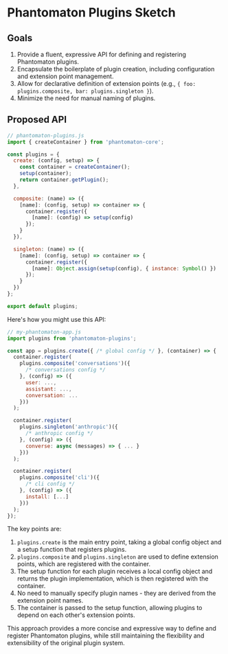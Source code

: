 # Phantomaton Plugins Sketch

## Goals

1. Provide a fluent, expressive API for defining and registering Phantomaton plugins.
2. Encapsulate the boilerplate of plugin creation, including configuration and extension point management.
3. Allow for declarative definition of extension points (e.g., `{ foo: plugins.composite, bar: plugins.singleton }`).
4. Minimize the need for manual naming of plugins.

## Proposed API

```javascript
// phantomaton-plugins.js
import { createContainer } from 'phantomaton-core';

const plugins = {
  create: (config, setup) => {
    const container = createContainer();
    setup(container);
    return container.getPlugin();
  },

  composite: (name) => ({
    [name]: (config, setup) => container => {
      container.register({
        [name]: (config) => setup(config)
      });
    }
  }),

  singleton: (name) => ({
    [name]: (config, setup) => container => {
      container.register({
        [name]: Object.assign(setup(config), { instance: Symbol() })
      });
    }
  })
};

export default plugins;
```

Here's how you might use this API:

```javascript
// my-phantomaton-app.js
import plugins from 'phantomaton-plugins';

const app = plugins.create({ /* global config */ }, (container) => {
  container.register(
    plugins.composite('conversations')({
      /* conversations config */
    }, (config) => ({
      user: ...,
      assistant: ...,
      conversation: ...
    }))
  );

  container.register(
    plugins.singleton('anthropic')({
      /* anthropic config */
    }, (config) => ({
      converse: async (messages) => { ... }
    }))
  );

  container.register(
    plugins.composite('cli')({
      /* cli config */
    }, (config) => ({
      install: [...] 
    }))
  );
});
```

The key points are:

1. `plugins.create` is the main entry point, taking a global config object and a setup function that registers plugins.
2. `plugins.composite` and `plugins.singleton` are used to define extension points, which are registered with the container.
3. The setup function for each plugin receives a local config object and returns the plugin implementation, which is then registered with the container.
4. No need to manually specify plugin names - they are derived from the extension point names.
5. The container is passed to the setup function, allowing plugins to depend on each other's extension points.

This approach provides a more concise and expressive way to define and register Phantomaton plugins, while still maintaining the flexibility and extensibility of the original plugin system.